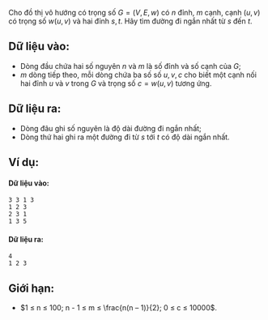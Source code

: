 Cho đồ thị vô hướng có trọng số $G = (V, E, w)$ có $n$ đỉnh, $m$ cạnh, cạnh $(u, v)$ có trọng số $w(u, v)$ và hai đỉnh $s, t$. Hãy tìm đường đi ngắn nhất từ $s$ đến $t$.

## Dữ liệu vào:
- Dòng đầu chứa hai số nguyên $n$ và $m$ là số đỉnh và số cạnh của $G$;
- $m$ dòng tiếp theo, mỗi dòng chứa ba số số $u, v, c$ cho biết một cạnh nối hai đỉnh $u$ và $v$ trong $G$ và trọng số $c = w(u, v)$ tương ứng.

## Dữ liệu ra:
- Dòng đâu ghi số nguyên là độ dài đường đi ngắn nhất;
- Dòng thứ hai ghi ra một đường đi từ $s$ tới $t$ có độ dài ngắn nhất.

## Ví dụ:
#### Dữ liệu vào:
```
3 3 1 3
1 2 3
2 3 1
1 3 5
```

#### Dữ liệu ra:
```
4
1 2 3
```

## Giới hạn:
- $1 ≤ n ≤ 100; n - 1 ≤ m ≤ \frac{n(n – 1)}{2}; 0 ≤ c ≤ 10000$.